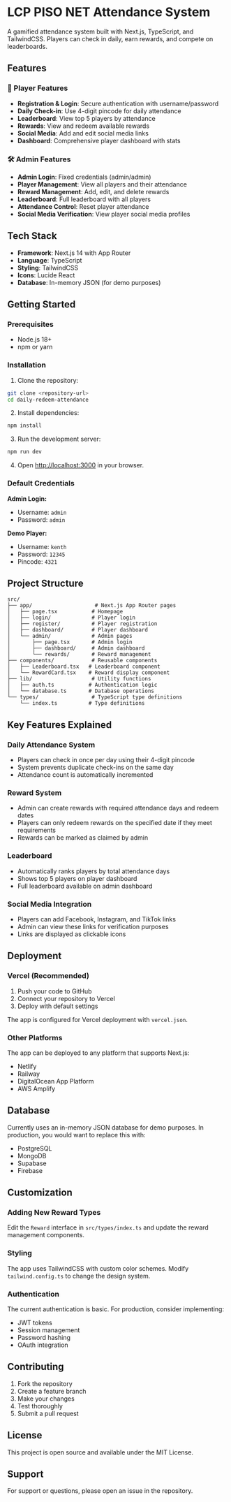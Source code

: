 # LCP PISO NET Attendance System

A gamified attendance system built with Next.js, TypeScript, and TailwindCSS. Players can check in daily, earn rewards, and compete on leaderboards.

## Features

### 👥 Player Features
- **Registration & Login**: Secure authentication with username/password
- **Daily Check-in**: Use 4-digit pincode for daily attendance
- **Leaderboard**: View top 5 players by attendance
- **Rewards**: View and redeem available rewards
- **Social Media**: Add and edit social media links
- **Dashboard**: Comprehensive player dashboard with stats

### 🛠️ Admin Features
- **Admin Login**: Fixed credentials (admin/admin)
- **Player Management**: View all players and their attendance
- **Reward Management**: Add, edit, and delete rewards
- **Leaderboard**: Full leaderboard with all players
- **Attendance Control**: Reset player attendance
- **Social Media Verification**: View player social media profiles

## Tech Stack

- **Framework**: Next.js 14 with App Router
- **Language**: TypeScript
- **Styling**: TailwindCSS
- **Icons**: Lucide React
- **Database**: In-memory JSON (for demo purposes)

## Getting Started

### Prerequisites
- Node.js 18+ 
- npm or yarn

### Installation

1. Clone the repository:
```bash
git clone <repository-url>
cd daily-redeem-attendance
```

2. Install dependencies:
```bash
npm install
```

3. Run the development server:
```bash
npm run dev
```

4. Open [http://localhost:3000](http://localhost:3000) in your browser.

### Default Credentials

**Admin Login:**
- Username: `admin`
- Password: `admin`

**Demo Player:**
- Username: `kenth`
- Password: `12345`
- Pincode: `4321`

## Project Structure

```
src/
├── app/                    # Next.js App Router pages
│   ├── page.tsx           # Homepage
│   ├── login/             # Player login
│   ├── register/          # Player registration
│   ├── dashboard/         # Player dashboard
│   └── admin/             # Admin pages
│       ├── page.tsx       # Admin login
│       ├── dashboard/     # Admin dashboard
│       └── rewards/       # Reward management
├── components/            # Reusable components
│   ├── Leaderboard.tsx   # Leaderboard component
│   └── RewardCard.tsx    # Reward display component
├── lib/                   # Utility functions
│   ├── auth.ts           # Authentication logic
│   └── database.ts       # Database operations
└── types/                 # TypeScript type definitions
    └── index.ts          # Type definitions
```

## Key Features Explained

### Daily Attendance System
- Players can check in once per day using their 4-digit pincode
- System prevents duplicate check-ins on the same day
- Attendance count is automatically incremented

### Reward System
- Admin can create rewards with required attendance days and redeem dates
- Players can only redeem rewards on the specified date if they meet requirements
- Rewards can be marked as claimed by admin

### Leaderboard
- Automatically ranks players by total attendance days
- Shows top 5 players on player dashboard
- Full leaderboard available on admin dashboard

### Social Media Integration
- Players can add Facebook, Instagram, and TikTok links
- Admin can view these links for verification purposes
- Links are displayed as clickable icons

## Deployment

### Vercel (Recommended)

1. Push your code to GitHub
2. Connect your repository to Vercel
3. Deploy with default settings

The app is configured for Vercel deployment with `vercel.json`.

### Other Platforms

The app can be deployed to any platform that supports Next.js:
- Netlify
- Railway
- DigitalOcean App Platform
- AWS Amplify

## Database

Currently uses an in-memory JSON database for demo purposes. In production, you would want to replace this with:
- PostgreSQL
- MongoDB
- Supabase
- Firebase

## Customization

### Adding New Reward Types
Edit the `Reward` interface in `src/types/index.ts` and update the reward management components.

### Styling
The app uses TailwindCSS with custom color schemes. Modify `tailwind.config.ts` to change the design system.

### Authentication
The current authentication is basic. For production, consider implementing:
- JWT tokens
- Session management
- Password hashing
- OAuth integration

## Contributing

1. Fork the repository
2. Create a feature branch
3. Make your changes
4. Test thoroughly
5. Submit a pull request

## License

This project is open source and available under the MIT License.

## Support

For support or questions, please open an issue in the repository.
